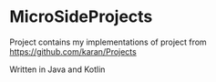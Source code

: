 # MicroSideProjects

Project contains my implementations of project from https://github.com/karan/Projects

Written in Java and Kotlin
